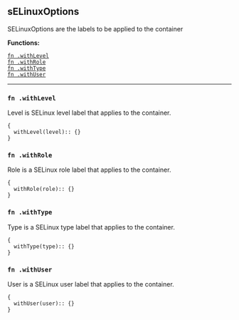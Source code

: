 
## sELinuxOptions
SELinuxOptions are the labels to be applied to the container

**Functions:**

[`fn .withLevel`](#fn-withlevel)  
[`fn .withRole`](#fn-withrole)  
[`fn .withType`](#fn-withtype)  
[`fn .withUser`](#fn-withuser)  

---


### `fn .withLevel`
Level is SELinux level label that applies to the container.
```jsonnet
{
  withLevel(level):: {}
}
```

### `fn .withRole`
Role is a SELinux role label that applies to the container.
```jsonnet
{
  withRole(role):: {}
}
```

### `fn .withType`
Type is a SELinux type label that applies to the container.
```jsonnet
{
  withType(type):: {}
}
```

### `fn .withUser`
User is a SELinux user label that applies to the container.
```jsonnet
{
  withUser(user):: {}
}
```


